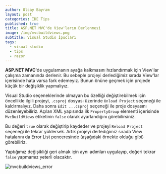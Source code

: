 ```yaml
---
author: Olcay Bayram
layout: post
categories: IDE Tips
published: true
title: ASP.NET MVC'de View'ların Derlenmesi
image: /img/mvcbuildviews.png
subtitle: Visual Studio İpucları
tags:
  - visual studio
  - tips
  - razor
---
```

**ASP.NET MVC**'de uygulamanın ayağa kalkmasını hızlandırmak için View'lar çalışma zamanında derlenir. Bu sebeple projeyi derlediğimiz sırada View'lar içerisinde hata varsa fark edemeyiz. Bunun önüne geçmek için projede küçük bir değişiklik yapmalıyız.

Visual Studio seçeneklerinde olmayan bu özelliği değiştirebilmek için öncellikle ilgili projeyi, `.csproj` dosyası üzerinde `Unload Project` seçeneği ile kaldırmalıyız. Daha sonra `Edit ...csproj` seçeneği ile proje dosyasını düzenleyebiliriz. Açılan XML yapısında ilk `PropertyGroup` elementi içerisinde `MvcBuildViews` etiketinin `false` olarak ayarlandığını görebilirsiniz.

Bu değeri `true` olarak değiştirip kaydeder ve projeyi `Reload Project` seçeneği ile tekrar yüklersek. Artık projeyi derlediğimiz sırada View hatalarını da Error List penceresinde (aşağıdaki örnekte olduğu gibi) görebiliriz.

<!--more-->

Yaptığımız değişikliği geri almak için aynı adımları uygulayıp, değeri tekrar `false` yapmamız yeterli olacaktır.

![mvcbuildviews_error]({{site.baseurl}}/img/mvcbuildviews_error.png)
